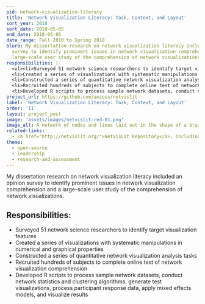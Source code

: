 ```yaml
---
pid: network-visualization-literacy
title: 'Network Visualization Literacy: Task, Context, and Layout'
sort_year: 2018
sort_date: 2018-05-05
end_date: 2018-05-05
date_range: Fall 2010 to Spring 2018
blurb: My dissertation research on network visualization literacy included an opinion
  survey to identify prominent issues in network visualization comprehension and a
  large-scale user study of the comprehension of network visualizations.
responsibilities: |-
  <ul><li>Surveyed 51 network science researchers to identify target visualization features</li>
  <li>Created a series of visualizations with systematic manipulations in numerical and graphical properties</li>
  <li>Constructed a series of quantitative network visualization analysis tasks</li>
  <li>Recruited hundreds of subjects to complete online test of network visualization comprehension</li>
  <li>Developed R scripts to process sample network datasets, conduct network statistics and clustering algorithms, generate test visualizations, process participant response data, apply mixed effects models, and visualize results</li></ul>
project_url: https://github.com/amzoss/netvislit
label: 'Network Visualization Literacy: Task, Context, and Layout'
order: '11'
layout: project_post
image: 'assets/images/netvislit-red-01.png'
image_alt: A network of nodes and lines laid out in the shape of a brain.
related-links:
  - <a href="http://netvislit.org/">NetVisLit Repository</a>, including analysis code and presentation slides
theme: 
  - open-source
  - leadership
  - research-and-assessment
---
```


My dissertation research on network visualization literacy included an opinion
  survey to identify prominent issues in network visualization comprehension and a
  large-scale user study of the comprehension of network visualizations.

## Responsibilities:

* Surveyed 51 network science researchers to identify target visualization features
* Created a series of visualizations with systematic manipulations in numerical and graphical properties
* Constructed a series of quantitative network visualization analysis tasks
* Recruited hundreds of subjects to complete online test of network visualization comprehension
* Developed R scripts to process sample network datasets, conduct network statistics and clustering algorithms, generate test visualizations, process participant response data, apply mixed effects models, and visualize results
